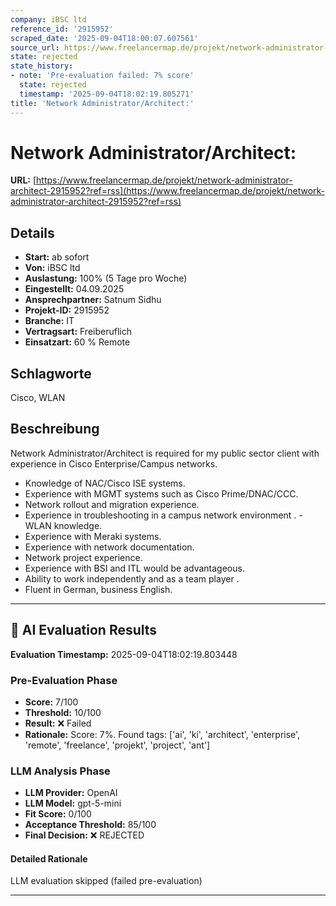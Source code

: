 ```yaml
---
company: iBSC ltd
reference_id: '2915952'
scraped_date: '2025-09-04T18:00:07.607561'
source_url: https://www.freelancermap.de/projekt/network-administrator-architect-2915952?ref=rss
state: rejected
state_history:
- note: 'Pre-evaluation failed: 7% score'
  state: rejected
  timestamp: '2025-09-04T18:02:19.805271'
title: 'Network Administrator/Architect:'
---
```



# Network Administrator/Architect:
**URL:** [https://www.freelancermap.de/projekt/network-administrator-architect-2915952?ref=rss](https://www.freelancermap.de/projekt/network-administrator-architect-2915952?ref=rss)
## Details
- **Start:** ab sofort
- **Von:** iBSC ltd
- **Auslastung:** 100% (5 Tage pro Woche)
- **Eingestellt:** 04.09.2025
- **Ansprechpartner:** Satnum Sidhu
- **Projekt-ID:** 2915952
- **Branche:** IT
- **Vertragsart:** Freiberuflich
- **Einsatzart:** 60
                                                % Remote

## Schlagworte
Cisco, WLAN

## Beschreibung
Network Administrator/Architect is required for my public sector client with experience in Cisco Enterprise/Campus networks.
- Knowledge of NAC/Cisco ISE systems.
- Experience with MGMT systems such as Cisco Prime/DNAC/CCC.
- Network rollout and migration experience.
- Experience in troubleshooting in a campus network environment
. - WLAN knowledge.
- Experience with Meraki systems.
- Experience with network documentation.
- Network project experience.
- Experience with BSI and ITL would be advantageous.
- Ability to work independently and as a team player .
- Fluent in German, business English.

---

## 🤖 AI Evaluation Results

**Evaluation Timestamp:** 2025-09-04T18:02:19.803448

### Pre-Evaluation Phase
- **Score:** 7/100
- **Threshold:** 10/100
- **Result:** ❌ Failed
- **Rationale:** Score: 7%. Found tags: ['ai', 'ki', 'architect', 'enterprise', 'remote', 'freelance', 'projekt', 'project', 'ant']

### LLM Analysis Phase
- **LLM Provider:** OpenAI
- **LLM Model:** gpt-5-mini
- **Fit Score:** 0/100
- **Acceptance Threshold:** 85/100
- **Final Decision:** ❌ REJECTED

#### Detailed Rationale
LLM evaluation skipped (failed pre-evaluation)

---

